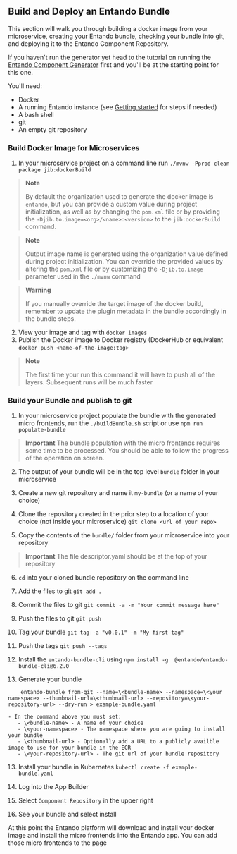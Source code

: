 ## Build and Deploy an Entando Bundle
This section will walk you through building a docker image from your microservice, creating your Entando bundle, checking your bundle into git, and deploying it to the Entando Component Repository.

If you haven't run the generator yet head to the tutorial on running the [Entando Component Generator](./generate-microservices-and-micro-frontends.md) first and you'll be at the starting point for this one.

You'll need:
  - Docker
  - A running Entando instance (see [Getting started](../../docs/getting-started) for steps if needed)
  - A bash shell
  - git
  - An empty git repository

### Build Docker Image for Microservices
1. In your microservice project on a command line run `./mvnw -Pprod clean package jib:dockerBuild`

> **Note**
>
> By default the organization used to generate the docker image is `entando`, but you can provide a custom value during project initialization, as well as by changing the `pom.xml` file or by providing the `-Djib.to.image=<org>/<name>:<version>` to the `jib:dockerBuild` command.

> **Note**
>
> Output image name is generated using the organization value defined during project initialization. You can override the provided values by altering the `pom.xml` file or by customizing the `-Djib.to.image` parameter used in the `./mvnw` command

> **Warning**
>
> If you manually override the target image of the docker build, remember to update the plugin metadata in the bundle accordingly in the bundle steps.

2. View your image and tag with `docker images`
3. Publish the Docker image to Docker registry (DockerHub or equivalent `docker push <name-of-the-image:tag>`
  > **Note**
  >
  > The first time your run this command it will have to push all of the layers. Subsequent runs will be much faster

### Build your Bundle and publish to git
1. In your microservice project populate the bundle with the generated micro frontends, run the `./buildBundle.sh` script or use `npm run populate-bundle`

> **Important**
> The bundle population with the micro frontends requires some time to be processed. You should be able to follow the progress of the operation on screen.

2. The output of your bundle will be in the top level `bundle` folder in your microservice

3. Create a new git repository and name it `my-bundle` (or a name of your choice)

4. Clone the repository created in the prior step to a location of your choice (not inside your microservice) `git clone <url of your repo>`

5. Copy the contents of the `bundle/` folder from your microservice into your repository

> **Important**
> The file descriptor.yaml should be at the top of your repository

6. `cd` into your cloned bundle repository on the command line

6. Add the files to git `git add .`

7. Commit the files to git `git commit -a -m "Your commit message here"`

8. Push the files to git `git push`

9. Tag your bundle `git tag -a "v0.0.1" -m "My first tag"`

10. Push the tags `git push --tags`

11. Install the `entando-bundle-cli` using `npm install -g  @entando/entando-bundle-cli@6.2.0`

12. Generate your bundle

```
    entando-bundle from-git --name=\<bundle-name> --namespace=\<your namespace> --thumbnail-url=\<thumbnail-url> --repository=\<your-repository-url> --dry-run > example-bundle.yaml
```
    - In the command above you must set:
       - \<bundle-name> - A name of your choice
       - \<your-namespace> - The namespace where you are going to install your bundle
       - \<thumbnail-url> - Optionally add a URL to a publicly availble image to use for your bundle in the ECR
       - \<your-repository-url> - The git url of your bundle repository

13. Install your bundle in Kubernetes `kubectl create -f example-bundle.yaml`

14. Log into the App Builder

15. Select `Component Repository` in the upper right

16. See your bundle and select install

At this point the Entando platform will download and install your docker image and install the micro frontends into the Entando app. You can add those micro frontends to the page
